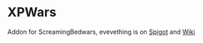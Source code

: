 # XPWars
Addon for ScreamingBedwars, evevething is on [Spigot](https://www.spigotmc.org/resources/addon-xpwars.76895/) and [Wiki](https://github.com/notfoundname/XPWars/wiki/)
